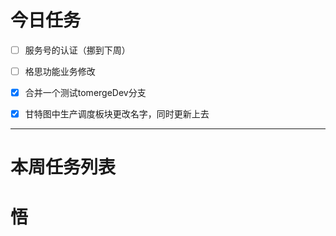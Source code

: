 # 今日任务
- [ ] 服务号的认证（挪到下周）
- [ ] 格思功能业务修改
- [x] 合并一个测试tomergeDev分支
- [x] 甘特图中生产调度板块更改名字，同时更新上去



------
# 本周任务列表



# 悟